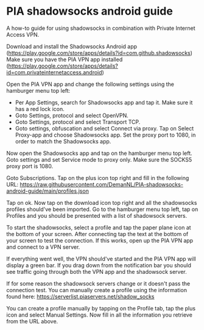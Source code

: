 # PIA shadowsocks android guide
A how-to guide for using shadowsocks in combination with Private Internet Access VPN.

Download and install the Shadowsocks Android app (https://play.google.com/store/apps/details?id=com.github.shadowsocks)
Make sure you have the PIA VPN app installed (https://play.google.com/store/apps/details?id=com.privateinternetaccess.android)

Open the PIA VPN app and change the following settings using the hamburger menu top left:
- Per App Settings, search for Shadowsocks app and tap it. Make sure it has a red lock icon.
- Goto Settings, protocol and select OpenVPN.
- Goto Settings, protocol and select Transport TCP.
- Goto settings, obfuscation and select Connect via proxy. Tap on Select Proxy-app and choose Shadowsocks app. Set the proxy port to 1080, in order to match the Shadowsocks app.

Now open the Shadowsocks app and tap on the hamburger menu top left. Goto settings and set Service mode to proxy only. Make sure the SOCKS5 proxy port is 1080.

Goto Subscriptions. Tap on the plus icon top right and fill in the following URL:
https://raw.githubusercontent.com/DemanNL/PIA-shadowsocks-android-guide/main/profiles.json

Tap on ok. Now tap on the download icon top right and all the shadowsocks profiles should've been imported.
Go to the hamburger menu top left, tap on Profiles and you should be presented with a list of shadowsock servers.

To start the shadowsocks, select a profile and tap the paper plane icon at the bottom of your screen. After connecting tap the text at the bottom of your screen to test the connection. If this works, open up the PIA VPN app and connect to a VPN server.

If everything went well, the VPN should've started and the PIA VPN app will display a green bar. If you drag down from the notification bar you should see traffic going through both the VPN app and the shadowsock server.

If for some reason the shadowsock servers change or it doesn't pass the connection test. You can  manually create a profile using the information found here:
https://serverlist.piaservers.net/shadow_socks

You can create a profile manually by tapping on the Profile tab, tap the plus icon and select Manual Settings. Now fill in all the information you retrieve from the URL above.
